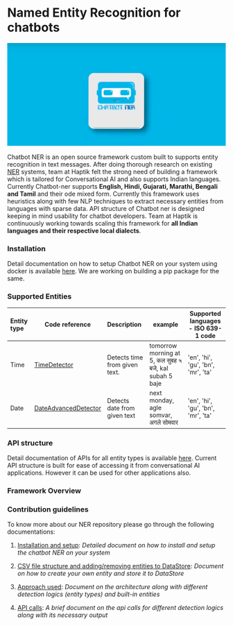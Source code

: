 # Named Entity Recognition for chatbots

![chatbotner logo](docs/images/chatbotner_logo.png)

Chatbot NER is an open source framework custom built to supports entity recognition in text messages. After doing
thorough research on existing [NER](https://en.wikipedia.org/wiki/Named-entity_recognition) systems, team at Haptik felt
the strong need of building a framework which is tailored for Conversational AI and also supports Indian languages.
Currently Chatbot-ner supports **English, Hindi, Gujarati, Marathi, Bengali and Tamil** and their ode mixed form.
Currently this framework uses heuristics along with few NLP techniques to extract necessary entities from languages
with sparse data. API structure of Chatbot ner is designed keeping in mind usability for chatbot developers. Team at
Haptik is continuously working towards scaling this framework for **all Indian languages and their respective local
dialects**.

### **Installation**
Detail documentation on how to setup Chatbot NER on your system using docker is available [here](docs/install.md). We
are working on building a pip package for the same.

### **Supported Entities**

| Entity type   | Code reference       | Description                              | example                           | Supported languages - **ISO 639-1** code |
| :------------ | -------------------- | :--------------------------------------- | --------------------------------- | ---------------------------------------- |
| Time          | [TimeDetector](https://github.com/hellohaptik/chatbot_ner/tree/develop/ner_v2/detectors/temporal/time) | Detects time from given text. | tomorrow morning at 5, कल सुबह ५ बजे, kal subah 5 baje | 'en', 'hi', 'gu', 'bn', 'mr', 'ta' |
| Date          | [DateAdvancedDetector](https://github.com/hellohaptik/chatbot_ner/tree/develop/ner_v2/detectors/temporal/date) | Detects date from given text | next monday, agle somvar, अगले सोमवार | 'en', 'hi', 'gu', 'bn', 'mr', 'ta' |

### **API structure**
Detail documentation of APIs for all entity types is available [here](docs/api_call.md). Current API structure is
built for ease of accessing it from conversational AI applications. However it can be used for other applications also.

### **Framework Overview**

### **Contribution guidelines**




To know more about our NER repository please go through the following documentations:

1. [Installation and setup](docs/install.md): *Detailed document on how to install and setup the chatbot NER on your system*

2. [CSV file structure and adding/removing entities to DataStore](docs/adding_entities.md): *Document on how to create your own entity and store it to DataStore*

3. [Approach used](docs/approach.md): *Document on the architecture along with different detection logics (entity types) and built-in entities*

4. [API calls](docs/api_call.md): *A brief document on the api calls for different detection logics along with its necessary output*
